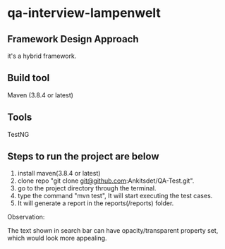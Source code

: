# qa-interview-lampenwelt

## Framework Design Approach
it's a hybrid framework.

## Build tool
Maven (3.8.4 or latest)

## Tools
TestNG


## Steps to run the project are below

1. install maven(3.8.4 or latest)
2. clone repo "git clone git@github.com:Ankitsdet/QA-Test.git".
3. go to the project directory through the terminal.
4. type the command "mvn test", It will start executing the test cases.
6. It will generate a report in the reports(/reports) folder.

Observation:

The text shown in search bar can have opacity/transparent property set, which would look more appealing.

